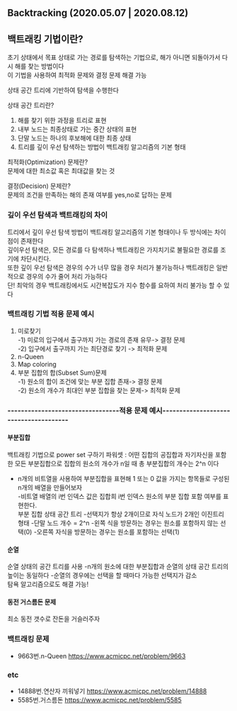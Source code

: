 ## Backtracking (2020.05.07 | 2020.08.12)
## 백트래킹 기법이란?
초기 상태에서 목표 상태로 가는 경로를 탐색하는 기법으로, 해가 아니면 되돌아가서 다시 해를 찾는 방법이다  
이 기법을 사용하여 최적화 문제와 결정 문제 해결 가능  

상태 공간 트리에 기반하여 탐색을 수행한다  

상태 공간 트리란?
1. 해를 찾기 위한 과정을 트리로 표현
2. 내부 노드는 최종상태로 가는 중간 상태의 표현
3. 단말 노드는 하나의 후보해에 대한 최종 상태
4. 트리를 깊이 우선 탐색하는 방법이 백트래킹 알고리즘의 기본 형태

최적화(Optimization) 문제란?  
문제에 대한 최소값 혹은 최대값을 찾는 것  

결정(Decision) 문제란?  
문제의 조건을 만족하는 해의 존재 여부를 yes,no로 답하는 문제

### 깊이 우선 탐색과 백트래킹의 차이
트리에서 깊이 우선 탐색 방법이 백트래킹 알고리즘의 기본 형태이나 두 방식에는 차이점이 존재한다  
깊이우선 탐색은, 모든 경로를 다 탐색하나 백트래킹은 가지치기로 불필요한 경로를 조기에 차단시킨다.  
또한 깊이 우선 탐색은 경우의 수가 너무 많을 경우 처리가 불가능하나 백트래킹은 일반적으로 경우의 수가 줄어 처리 가능하다  
단! 최악의 경우 백트래킹에서도 시간복잡도가 지수 함수를 요하여 처리 불가능 할 수 있다
  

### 백트래킹 기법 적용 문제 예시
1. 미로찾기  
-1) 미로의 입구에서 출구까지 가는 경로의 존재 유무-> 결정 문제  
-2) 입구에서 출구까지 가는 최단경로 찾기 -> 최적화 문제  
2. n-Queen
3. Map coloring
4. 부분 집합의 합(Subset Sum)문제  
-1) 원소의 합이 조건에 맞는 부분 집합 존재-> 결정 문제  
-2) 원소의 개수가 최대인 부분 집합을 찾는 문제-> 최적화 문제  

### ---------------------------------적용 문제 예시--------------------------------------
#### 부분집합
백트래킹 기법으로 power set 구하기
파워셋 : 어떤 집합의 공집합과 자기자신을 포함한 모든 부분집합으로 집합의 원소의 개수가 n일 때 총 부분집합의 개수는 2^n 이다  
- n개의 비트열을 사용하여 부분집합을 표현해 1 또는 0 값을 가지는 항목들로 구성된 n개의 배열을 만들어보자  
-비트열 배열의 i번 인덱스 값은 집합희 i번 인덱스 원소의 부분 집합 포함 여부를 표현한다.  
부분 집합 상태 공간 트리
-선택지가 항상 2개이므로 자식 노드가 2개인 이진트리 형태
-단말 노드 개수 = 2^n
-왼쪽 식을 방문하는 경우는 원소를 포함하지 않는 선택(0)
-오른쪽 자식을 방문하는 경우는 원소를 포함하는 선택(1)


#### 순열
순열 상태의 공간 트리를 사용
-n개의 원소에 대한 부분집합과 순열의 상태 공간 트리의 높이는 동일하다
-순열의 경우에는 선택을 할 때마다 가능한 선택지가 감소  
탐욕 알고리즘으로도 해결 가능!

#### 동전 거스름돈 문제
최소 동전 갯수로 잔돈을 거슬러주자



### 백트래킹 문제
* 9663번.n-Queen https://www.acmicpc.net/problem/9663


### etc
* 14888번.연산자 끼워넣기 https://www.acmicpc.net/problem/14888
* 5585번.거스름돈 <https://www.acmicpc.net/problem/5585>
